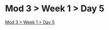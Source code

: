 # Mod 3 > Week 1 > Day 5

[Mod 3 > Week 1 > Day 5](https://whitehatlearningproducts.github.io/swe/mod3/wk1/day5.html)